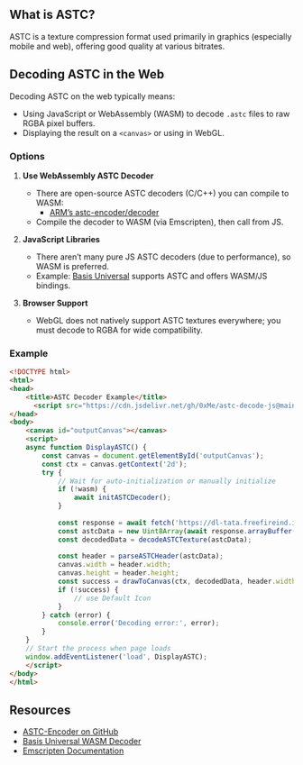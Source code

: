 ## What is ASTC?
ASTC is a texture compression format used primarily in graphics (especially mobile and web), offering good quality at various bitrates.

## Decoding ASTC in the Web
Decoding ASTC on the web typically means:
- Using JavaScript or WebAssembly (WASM) to decode `.astc` files to raw RGBA pixel buffers.
- Displaying the result on a `<canvas>` or using in WebGL.

### Options

1. **Use WebAssembly ASTC Decoder**
   - There are open-source ASTC decoders (C/C++) you can compile to WASM:
     - [ARM’s astc-encoder/decoder](https://github.com/ARM-software/astc-encoder)
   - Compile the decoder to WASM (via Emscripten), then call from JS.

2. **JavaScript Libraries**
   - There aren’t many pure JS ASTC decoders (due to performance), so WASM is preferred.
   - Example: [Basis Universal](https://github.com/BinomialLLC/basis_universal) supports ASTC and offers WASM/JS bindings.

3. **Browser Support**
   - WebGL does not natively support ASTC textures everywhere; you must decode to RGBA for wide compatibility.
   
### Example


```html
<!DOCTYPE html>
<html>
<head>
    <title>ASTC Decoder Example</title>
      <script src="https://cdn.jsdelivr.net/gh/0xMe/astc-decode-js@main/astc-decode.js"></script>
</head>
<body>
    <canvas id="outputCanvas"></canvas>
    <script>
    async function DisplayASTC() {
        const canvas = document.getElementById('outputCanvas');
        const ctx = canvas.getContext('2d');
        try {
            // Wait for auto-initialization or manually initialize
            if (!wasm) {
                await initASTCDecoder();
            }
    
            const response = await fetch('https://dl-tata.freefireind.in/live/ABHotUpdates/IconCDN/android/906000076_rgb.astc');
            const astcData = new Uint8Array(await response.arrayBuffer());
            const decodedData = decodeASTCTexture(astcData);
            
            const header = parseASTCHeader(astcData);
            canvas.width = header.width;
            canvas.height = header.height;
            const success = drawToCanvas(ctx, decodedData, header.width, header.height);
            if (!success) {
                // use Default Icon
            } 
        } catch (error) {
            console.error('Decoding error:', error);
        }
    }
    // Start the process when page loads
    window.addEventListener('load', DisplayASTC);
    </script>
</body>
</html>
```

## Resources
- [ASTC-Encoder on GitHub](https://github.com/ARM-software/astc-encoder)
- [Basis Universal WASM Decoder](https://github.com/BinomialLLC/basis_universal)
- [Emscripten Documentation](https://emscripten.org/)
